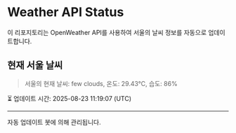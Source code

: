 
# Weather API Status

이 리포지토리는 OpenWeather API를 사용하여 서울의 날씨 정보를 자동으로 업데이트합니다.

## 현재 서울 날씨
> 서울의 현재 날씨: few clouds, 온도: 29.43°C, 습도: 86%

⏳ 업데이트 시간: 2025-08-23 11:19:07 (UTC)

---
자동 업데이트 봇에 의해 관리됩니다.
